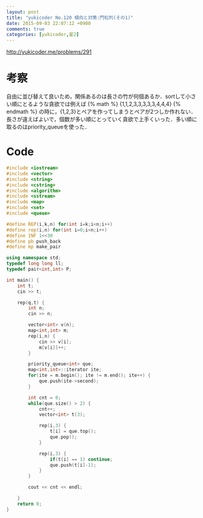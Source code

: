 ```yaml
---
layout: post
title: "yukicoder No.120 傾向と対策:門松列(その1)"
date: 2015-09-03 22:07:12 +0900
comments: true
categories: [yukicoder,星2]
---
```


http://yukicoder.me/problems/291  

# 考察
自由に並び替えて良いため，関係あるのは長さの竹が何個あるか．sortして小さい順にとるような貪欲では例えば
{% math %}
\{1,1,2,3,3,3,3,3,4,4,4\}
{% endmath %}
の時に，{1,2,3}とペアを作ってしまうとペアが2つしか作れない．長さが違えばよいで，個数が多い順にとっていく貪欲で上手くいった．多い順に取るのはpriority_queueを使った．

# Code

```cpp
#include <iostream>
#include <vector>
#include <string>
#include <cstring>
#include <algorithm>
#include <sstream>
#include <map>
#include <set>
#include <queue>

#define REP(i,k,n) for(int i=k;i<n;i++)
#define rep(i,n) for(int i=0;i<n;i++)
#define INF 1<<30
#define pb push_back
#define mp make_pair

using namespace std;
typedef long long ll;
typedef pair<int,int> P;

int main() {
    int t;
    cin >> t;

    rep(q,t) {
        int n;
        cin >> n;

        vector<int> v(n);
        map<int,int> m;
        rep(i,n) {
            cin >> v[i];
            m[v[i]]++;
        }

        priority_queue<int> que;
        map<int,int>::iterator ite;
        for(ite = m.begin(); ite != m.end(); ite++) {
            que.push(ite->second);
        }

        int cnt = 0;
        while(que.size() > 2) {
            cnt++;
            vector<int> t(3);

            rep(i,3) {
                t[i] = que.top();
                que.pop();
            }

            rep(i,3) {
                if(t[i] == 1) continue;
                que.push(t[i]-1);
            }
        }

        cout << cnt << endl;

    }
    return 0;
}
```

